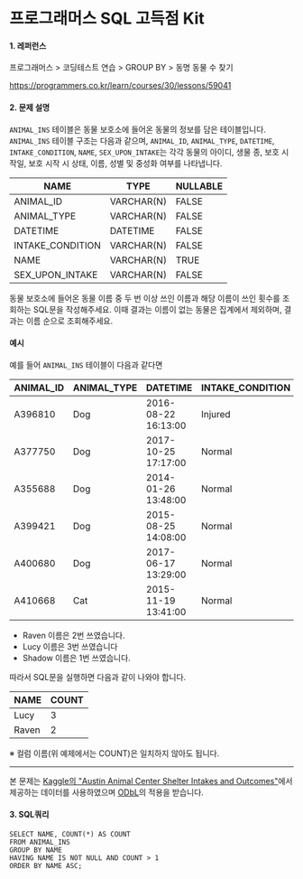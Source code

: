# 프로그래머스 SQL 고득점 Kit
#### 1. 레퍼런스
프로그래머스 > 코딩테스트 연습 > GROUP BY > 동명 동물 수 찾기

https://programmers.co.kr/learn/courses/30/lessons/59041

#### 2. 문제 설명
`ANIMAL_INS` 테이블은 동물 보호소에 들어온 동물의 정보를 담은 테이블입니다. `ANIMAL_INS` 테이블 구조는 다음과 같으며,
 `ANIMAL_ID`, `ANIMAL_TYPE`, `DATETIME`, `INTAKE_CONDITION`, `NAME`, `SEX_UPON_INTAKE`는 각각 
 동물의 아이디, 생물 종, 보호 시작일, 보호 시작 시 상태, 이름, 성별 및 중성화 여부를 나타냅니다.

| NAME | TYPE | NULLABLE |  
| --- | --- | --- |  
| ANIMAL_ID | VARCHAR(N) | FALSE |  
| ANIMAL_TYPE | VARCHAR(N) | FALSE |  
| DATETIME | DATETIME | FALSE |
| INTAKE_CONDITION | VARCHAR(N) | FALSE |
| NAME | VARCHAR(N) | TRUE |
| SEX_UPON_INTAKE | VARCHAR(N) | FALSE |

동물 보호소에 들어온 동물 이름 중 두 번 이상 쓰인 이름과 해당 이름이 쓰인 횟수를 조회하는 SQL문을 작성해주세요. 
이때 결과는 이름이 없는 동물은 집계에서 제외하며, 결과는 이름 순으로 조회해주세요.

#### 예시
예를 들어 `ANIMAL_INS` 테이블이 다음과 같다면

| ANIMAL_ID | ANIMAL_TYPE | DATETIME | INTAKE_CONDITION | NAME | SEX_UPON_INTAKE |
|---|---|---|---|---|---|
| A396810 | Dog	| 2016-08-22 16:13:00	| Injured	| Raven	| Spayed Female |
| A377750 | Dog	| 2017-10-25 17:17:00	| Normal	| Lucy	| Spayed Female |
| A355688 | Dog	| 2014-01-26 13:48:00	| Normal	| Shadow	| Neutered Male |
| A399421 | Dog	| 2015-08-25 14:08:00	| Normal	| Lucy	| Spayed Female |
| A400680 | Dog	| 2017-06-17 13:29:00	| Normal	| Lucy	| Spayed Female |
| A410668 | Cat	| 2015-11-19 13:41:00	| Normal	| Raven	| Spayed Female |

- Raven 이름은 2번 쓰였습니다.
- Lucy 이름은 3번 쓰였습니다
- Shadow 이름은 1번 쓰였습니다.

따라서 SQL문을 실행하면 다음과 같이 나와야 합니다.

| NAME | COUNT |
|---|---|
| Lucy | 3 |
| Raven | 2 |

※ 컬럼 이름(위 예제에서는 COUNT)은 일치하지 않아도 됩니다.

---
본 문제는 [Kaggle의 "Austin Animal Center Shelter Intakes and Outcomes"](https://www.kaggle.com/aaronschlegel/austin-animal-center-shelter-intakes-and-outcomes)에서 제공하는 데이터를 사용하였으며 [ODbL](https://opendatacommons.org/licenses/odbl/1.0/)의 적용을 받습니다.


#### 3. SQL쿼리
```mysql
SELECT NAME, COUNT(*) AS COUNT 
FROM ANIMAL_INS 
GROUP BY NAME 
HAVING NAME IS NOT NULL AND COUNT > 1
ORDER BY NAME ASC;
```


